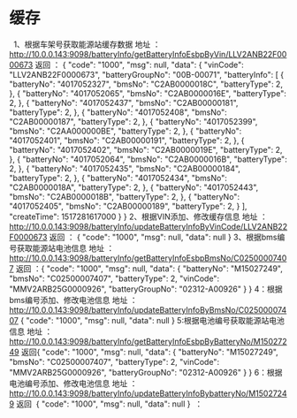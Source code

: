 # 缓存
 
1、根据车架号获取能源站缓存数据
地址 ：http://10.0.0.143:9098/batteryInfo/getBatteryInfoEsbpByVin/LLV2ANB22F0000673
返回 ：
{
  "code": "1000",
  "msg": null,
  "data": {
    "vinCode": "LLV2ANB22F0000673",
    "batteryGroupNo": "00B-00071",
    "batteryInfo": [
      {
        "batteryNo": "4017052327",
        "bmsNo": "C2AB0000018C",
        "batteryType": 2,
      },
      {
        "batteryNo": "4017052065",
        "bmsNo": "C2AB0000016E",
        "batteryType": 2,
      },
      {
        "batteryNo": "4017052437",
        "bmsNo": "C2AB00000181",
        "batteryType": 2,
      },
      {
        "batteryNo": "4017052408",
        "bmsNo": "C2AB00000187",
        "batteryType": 2,
      },
      {
        "batteryNo": "4017052399",
        "bmsNo": "C2AA000000BE",
        "batteryType": 2,
      },
      {
        "batteryNo": "4017052401",
        "bmsNo": "C2AB00000191",
        "batteryType": 2,
      },
      {
        "batteryNo": "4017052402",
        "bmsNo": "C2AB0000019E",
        "batteryType": 2,
      },
      {
        "batteryNo": "4017052064",
        "bmsNo": "C2AB0000016B",
        "batteryType": 2,
      },
      {
        "batteryNo": "4017052435",
        "bmsNo": "C2AB00000184",
        "batteryType": 2,
      },
      {
        "batteryNo": "4017052434",
        "bmsNo": "C2AB0000018A",
        "batteryType": 2,
      },
      {
        "batteryNo": "4017052443",
        "bmsNo": "C2AB0000018B",
        "batteryType": 2,
      },
      {
        "batteryNo": "4017052405",
        "bmsNo": "C2AB00000189",
        "batteryType": 2,
      }
    ],
    "createTime": 1517281617000
  }
}
2、根据VIN添加、修改缓存信息
地址 ：http://10.0.0.143:9098/batteryInfo/updateBatteryInfoByVinCode/LLV2ANB22F0000673
返回 ：
{
  "code": "1000",
  "msg": null,
  "data": null
}
3、根据bms编号获取能源站电池信息
地址 ：http://10.0.0.143:9098/batteryInfo/getBatteryInfoEsbpBmsNo/C02500007407
返回 ：{
  "code": "1000",
  "msg": null,
  "data": {
    "batteryNo": "M15027249",
    "bmsNo": "C02500007407",
    "batteryType": 2,
    "vinCode": "MMV2ARB25G0000926",
    "batteryGroupNo": "02312-A00926"
  }
}
4：根据bms编号添加、修改电池信息
地址 ：http://10.0.0.143:9098/batteryInfo/updateBatteryInfoByBmsNo/C02500007407
{
  "code": "1000",
  "msg": null,
  "data": null
}
5:根据电池编号获取能源站电池信息
地址 ：http://10.0.0.143:9098/batteryInfo/getBatteryInfoEsbpByBatteryNo/M15027249
返回{
  "code": "1000",
  "msg": null,
  "data": {
    "batteryNo": "M15027249",
    "bmsNo": "C02500007407",
    "batteryType": 2,
    "vinCode": "MMV2ARB25G0000926",
    "batteryGroupNo": "02312-A00926"
  }
}
6：根据电池编号添加、修改电池信息
地址 ：http://10.0.0.143:9098/batteryInfo/updateBatteryInfoBybatteryNo/M15027249
返回 
{
  "code": "1000",
  "msg": null,
  "data": null
}
 ：
 
